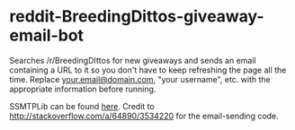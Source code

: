 # reddit-BreedingDittos-giveaway-email-bot
Searches /r/BreedingDIttos for new giveaways and sends an email containing a URL to it so you don't have to keep refreshing the page all the time. Replace your.email@domain.com, "your username", etc. with the appropriate information before running.

SSMTPLib can be found [here](http://www1.cs.columbia.edu/~db2501/ssmtplib.py).
Credit to http://stackoverflow.com/a/64890/3534220 for the email-sending code.
